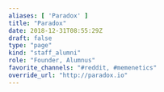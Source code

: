 ```yaml
---
aliases: [ 'Paradox' ]
title: "Paradox"
date: 2018-12-31T08:55:29Z
draft: false
type: "page"
kind: "staff_alumni"
role: "Founder, Alumnus"
favorite_channels: "#reddit, #memenetics"
override_url: "http://paradox.io"
---
```

